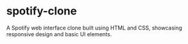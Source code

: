 # spotify-clone
A Spotify web interface clone built using HTML and CSS, showcasing responsive design and basic UI elements.
